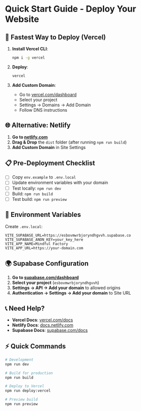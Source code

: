 # Quick Start Guide - Deploy Your Website

## 🚀 Fastest Way to Deploy (Vercel)

1. **Install Vercel CLI**:
   ```bash
   npm i -g vercel
   ```

2. **Deploy**:
   ```bash
   vercel
   ```

3. **Add Custom Domain**:
   - Go to [vercel.com/dashboard](https://vercel.com/dashboard)
   - Select your project
   - Settings → Domains → Add Domain
   - Follow DNS instructions

## 🌐 Alternative: Netlify

1. **Go to [netlify.com](https://netlify.com)**
2. **Drag & Drop** the `dist` folder (after running `npm run build`)
3. **Add Custom Domain** in Site Settings

## 📋 Pre-Deployment Checklist

- [ ] Copy `env.example` to `.env.local`
- [ ] Update environment variables with your domain
- [ ] Test locally: `npm run dev`
- [ ] Build: `npm run build`
- [ ] Test build: `npm run preview`

## 🔧 Environment Variables

Create `.env.local`:
```env
VITE_SUPABASE_URL=https://esbovmwrbjoryndhgvvh.supabase.co
VITE_SUPABASE_ANON_KEY=your_key_here
VITE_APP_NAME=Mindful Factory
VITE_APP_URL=https://your-domain.com
```

## 🌍 Supabase Configuration

1. **Go to [supabase.com/dashboard](https://supabase.com/dashboard)**
2. **Select your project** (`esbovmwrbjoryndhgvvh`)
3. **Settings → API → Add your domain** to allowed origins
4. **Authentication → Settings → Add your domain** to Site URL

## 📞 Need Help?

- **Vercel Docs**: [vercel.com/docs](https://vercel.com/docs)
- **Netlify Docs**: [docs.netlify.com](https://docs.netlify.com)
- **Supabase Docs**: [supabase.com/docs](https://supabase.com/docs)

## ⚡ Quick Commands

```bash
# Development
npm run dev

# Build for production
npm run build

# Deploy to Vercel
npm run deploy:vercel

# Preview build
npm run preview
``` 